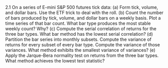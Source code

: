 2.1 On a series of E-mini S&P 500 futures tick data:
(a) Form tick, volume, and dollar bars. Use the ETF trick to deal with the roll.
(b) Count the number of bars produced by tick, volume, and dollar bars on a
weekly basis. Plot a time series of that bar count. What bar type produces
the most stable weekly count? Why?
(c) Compute the serial correlation of returns for the three bar types. What bar
method has the lowest serial correlation?
(d) Partition the bar series into monthly subsets. Compute the variance of returns
for every subset of every bar type. Compute the variance of those variances.
What method exhibits the smallest variance of variances?
(e) Apply the Jarque-Bera normality test on returns from the three bar types.
What method achieves the lowest test statistic?